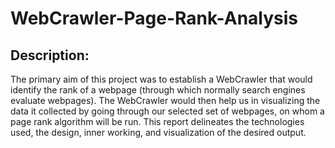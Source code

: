 # WebCrawler-Page-Rank-Analysis

## Description:

The primary aim of this project was to establish a WebCrawler that would identify the 
rank of a webpage (through which normally search engines evaluate webpages). The 
WebCrawler would then help us in visualizing the data it collected by going through our 
selected set of webpages, on whom a page rank algorithm will be run. This report 
delineates the technologies used, the design, inner working, and visualization of the 
desired output.
